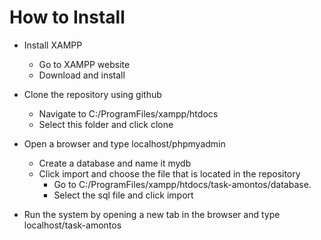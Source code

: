 # How to Install
- Install XAMPP
	- Go to XAMPP website
   	- Download and install

- Clone the repository using github
	- Navigate to C:/ProgramFiles/xampp/htdocs
	- Select this folder and click clone

- Open a browser and type localhost/phpmyadmin
	- Create a database and name it mydb
	- Click import and choose the file that is located in the repository
		- Go to C:/ProgramFiles/xampp/htdocs/task-amontos/database.
		- Select the sql file and click import

- Run the system by opening a new tab in the browser and type localhost/task-amontos
